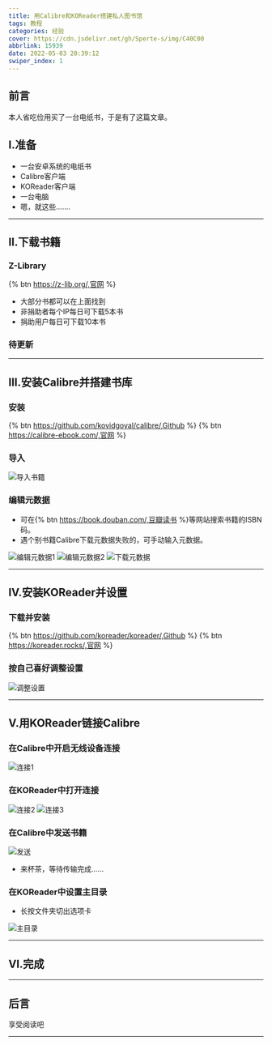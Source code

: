 ```yaml
---
title: 用Calibre和KOReader搭建私人图书馆
tags: 教程
categories: 经验
cover: https://cdn.jsdelivr.net/gh/Sperte-s/img/C40C00
abbrlink: 15939
date: 2022-05-03 20:39:12
swiper_index: 1
---
```


## 前言

本人省吃俭用买了一台电纸书，于是有了这篇文章。

## Ⅰ.准备

- 一台安卓系统的电纸书
- Calibre客户端
- KOReader客户端
- 一台电脑
- 嗯，就这些.......

---------------

## Ⅱ.下载书籍

### Z-Library

{% btn https://z-lib.org/,官网 %}

- 大部分书都可以在上面找到
- 非捐助者每个IP每日可下载5本书
- 捐助用户每日可下载10本书

### 待更新

---------------

## Ⅲ.安装Calibre并搭建书库

### 安装

{% btn https://github.com/kovidgoyal/calibre/,Github %}
{% btn https://calibre-ebook.com/,官网 %}

### 导入

![导入书籍][1]

### 编辑元数据

- 可在{% btn https://book.douban.com/,豆瓣读书 %}等网站搜索书籍的ISBN码。
- 遇个别书籍Calibre下载元数据失败的，可手动输入元数据。

![编辑元数据1][2]
![编辑元数据2][3]
![下载元数据][4]

---------------

## Ⅳ.安装KOReader并设置

### 下载并安装

{% btn https://github.com/koreader/koreader/,Github %}
{% btn https://koreader.rocks/,官网 %}

### 按自己喜好调整设置

![调整设置][5]

---------------

## Ⅴ.用KOReader链接Calibre

### 在Calibre中开启无线设备连接

![连接1][6]

### 在KOReader中打开连接

![连接2][7]
![连接3][8]

### 在Calibre中发送书籍

![发送][9]

- 来杯茶，等待传输完成......

### 在KOReader中设置主目录

- 长按文件夹切出选项卡

![主目录][10]

---------------

## Ⅵ.完成

---------------

## 后言

享受阅读吧

---------------

  [1]: https://cdn.jsdelivr.net/gh/Sperte-s/img/50Oez1
  [2]: https://cdn.jsdelivr.net/gh/Sperte-s/img/jrrfv9
  [3]: https://cdn.jsdelivr.net/gh/Sperte-s/img/0mXHuP
  [4]: https://cdn.jsdelivr.net/gh/Sperte-s/img/DGOWr9
  [5]: https://cdn.jsdelivr.net/gh/Sperte-s/img/4GarPS
  [6]: https://cdn.jsdelivr.net/gh/Sperte-s/img/nDenPC
  [7]: https://cdn.jsdelivr.net/gh/Sperte-s/img/nzHGqP
  [8]: https://cdn.jsdelivr.net/gh/Sperte-s/img/TCWHeT
  [9]: https://cdn.jsdelivr.net/gh/Sperte-s/img/bfjTSS
  [10]: https://cdn.jsdelivr.net/gh/Sperte-s/img/8GazL4
  